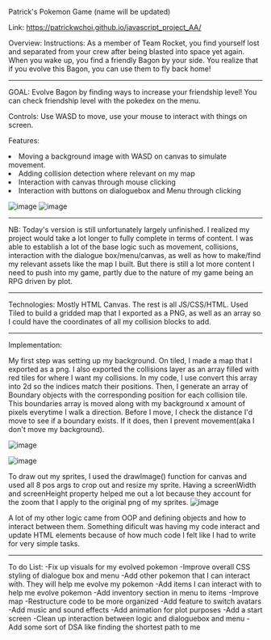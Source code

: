 Patrick's Pokemon Game (name will be updated)

Link: https://patrickwchoi.github.io/javascript_project_AA/ 

Overview:
Instructions: As a member of Team Rocket, you find yourself lost and separated from your crew after being blasted into space yet again. When you wake up, you find a friendly Bagon by your side. You realize that if you evolve this Bagon, you can use them to fly back home! 
<hr>

GOAL: Evolve Bagon by finding ways to increase your friendship level! You can check friendship level with the pokedex on the menu.

Controls: Use WASD to move, use your mouse to interact with things on screen.

Features: 

<li>Moving a background image with WASD on canvas to simulate movement. </li>
<li>Adding collision detection where relevant on my map </li>
<li>Interaction with canvas through mouse clicking </li>
<li>Interaction with buttons on dialoguebox and Menu through clicking </li>

![image](https://user-images.githubusercontent.com/98565804/206596016-589e9ef3-51b8-40ed-97a3-e1f049dfd546.png)
![image](https://user-images.githubusercontent.com/98565804/206596073-e40b6948-4c0d-40f6-b16e-0ba94516c92e.png)


<hr>

NB: 
Today's version is still unfortunately largely  unfinished. I realized my project would take a lot longer to fully complete in terms of content. I was able to establish a lot of the base logic such as movement, collisions, interaction with the dialogue box/menu/canvas, as well as how to make/find my relevant assets like the map I built. But there is still a lot more content I need to push into my game, partly due to the nature of my game being an RPG driven by plot. 
<hr>

Technologies: Mostly HTML Canvas. The rest is all JS/CSS/HTML. Used Tiled to build a gridded map that I exported as a PNG, as well as an array so I could have the coordinates of all my collision blocks to add. 
<hr>

Implementation: 

My first step was setting up my background. On tiled, I made a map that I exported as a png. I also exported the collisions layer as an array filled with red tiles for where I want my collisions. In my code, I use convert this array into 2d so the indices match their positions. Then, I generate an array of Boundary objects with the corresponding position for each collision tile. This boundaries array is moved along with my background x amount of pixels everytime I walk a direction. Before I move, I check the distance I'd move to see if a boundary exists. If it does, then I prevent movement(aka I don't move my background).

![image](https://user-images.githubusercontent.com/98565804/206592484-d82975c3-e202-4acf-86ac-2bd9b793dc8f.png)

![image](https://user-images.githubusercontent.com/98565804/206592407-c23d5d7f-17e5-4eae-806d-8b94fa3c0469.png)

To draw out my sprites, I used the drawImage() function for canvas and used all 8 pos args to crop out and resize my sprite. Having a screenWidth and screenHeight property helped me out a lot because they account for the zoom that I apply to the original png of my sprites.
![image](https://user-images.githubusercontent.com/98565804/206596370-03fe211b-390a-4f84-8717-9af6479b92a8.png)

A lot of my other logic came from OOP and defining objects and how to interact between them. Something dificult was having my code interact and update HTML elements because of how much code I felt like I had to write for very simple tasks. 

<hr>
To do List:
  -Fix up visuals for my evolved pokemon
  -Improve overall CSS styling of dialogue box and menu
  -Add other pokemon that I can interact with. They will help me evolve my pokemon
  -Add items I can interact with to help me evolve pokemon
  -Add inventory section in menu to items
  -Improve map
  -Restructure code to be more organized
  -Add feature to switch avatars
  -Add music and sound effects
  -Add animation for plot purposes
  -Add a start screen
  -Clean up interaction between logic and dialoguebox and menu
  -Add some sort of DSA like finding the shortest path to me

